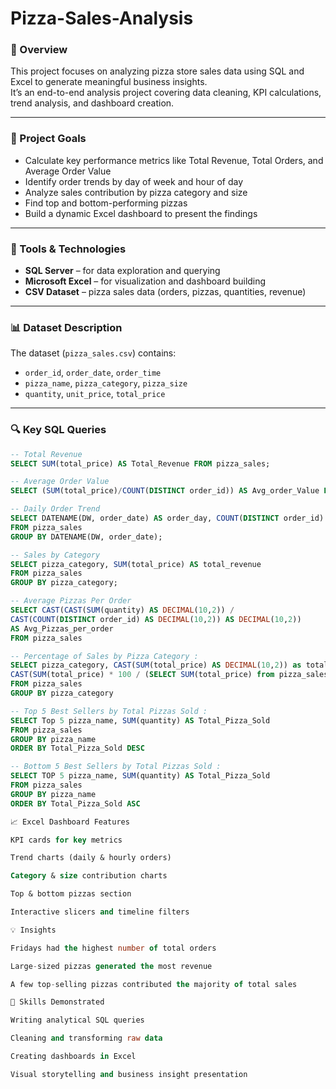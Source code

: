 # Pizza-Sales-Analysis

### 📖 Overview
This project focuses on analyzing pizza store sales data using SQL and Excel to generate meaningful business insights.  
It’s an end-to-end analysis project covering data cleaning, KPI calculations, trend analysis, and dashboard creation.

---

### 🎯 Project Goals
- Calculate key performance metrics like Total Revenue, Total Orders, and Average Order Value  
- Identify order trends by day of week and hour of day  
- Analyze sales contribution by pizza category and size  
- Find top and bottom-performing pizzas  
- Build a dynamic Excel dashboard to present the findings

---

### 🧰 Tools & Technologies
- **SQL Server** – for data exploration and querying  
- **Microsoft Excel** – for visualization and dashboard building  
- **CSV Dataset** – pizza sales data (orders, pizzas, quantities, revenue)

---

### 📊 Dataset Description
The dataset (`pizza_sales.csv`) contains:
- `order_id`, `order_date`, `order_time`  
- `pizza_name`, `pizza_category`, `pizza_size`  
- `quantity`, `unit_price`, `total_price`  

---

### 🔍 Key SQL Queries
```sql
-- Total Revenue
SELECT SUM(total_price) AS Total_Revenue FROM pizza_sales;

-- Average Order Value
SELECT (SUM(total_price)/COUNT(DISTINCT order_id)) AS Avg_order_Value FROM pizza_sales;

-- Daily Order Trend
SELECT DATENAME(DW, order_date) AS order_day, COUNT(DISTINCT order_id) AS total_orders
FROM pizza_sales
GROUP BY DATENAME(DW, order_date);

-- Sales by Category
SELECT pizza_category, SUM(total_price) AS total_revenue
FROM pizza_sales
GROUP BY pizza_category;

-- Average Pizzas Per Order
SELECT CAST(CAST(SUM(quantity) AS DECIMAL(10,2)) / 
CAST(COUNT(DISTINCT order_id) AS DECIMAL(10,2)) AS DECIMAL(10,2))
AS Avg_Pizzas_per_order
FROM pizza_sales

-- Percentage of Sales by Pizza Category :
SELECT pizza_category, CAST(SUM(total_price) AS DECIMAL(10,2)) as total_revenue,
CAST(SUM(total_price) * 100 / (SELECT SUM(total_price) from pizza_sales) AS DECIMAL(10,2)) AS PCT
FROM pizza_sales
GROUP BY pizza_category

-- Top 5 Best Sellers by Total Pizzas Sold :
SELECT Top 5 pizza_name, SUM(quantity) AS Total_Pizza_Sold
FROM pizza_sales
GROUP BY pizza_name
ORDER BY Total_Pizza_Sold DESC

-- Bottom 5 Best Sellers by Total Pizzas Sold :
SELECT TOP 5 pizza_name, SUM(quantity) AS Total_Pizza_Sold
FROM pizza_sales
GROUP BY pizza_name
ORDER BY Total_Pizza_Sold ASC

📈 Excel Dashboard Features

KPI cards for key metrics

Trend charts (daily & hourly orders)

Category & size contribution charts

Top & bottom pizzas section

Interactive slicers and timeline filters

💡 Insights

Fridays had the highest number of total orders

Large-sized pizzas generated the most revenue

A few top-selling pizzas contributed the majority of total sales

🧠 Skills Demonstrated

Writing analytical SQL queries

Cleaning and transforming raw data

Creating dashboards in Excel

Visual storytelling and business insight presentation
